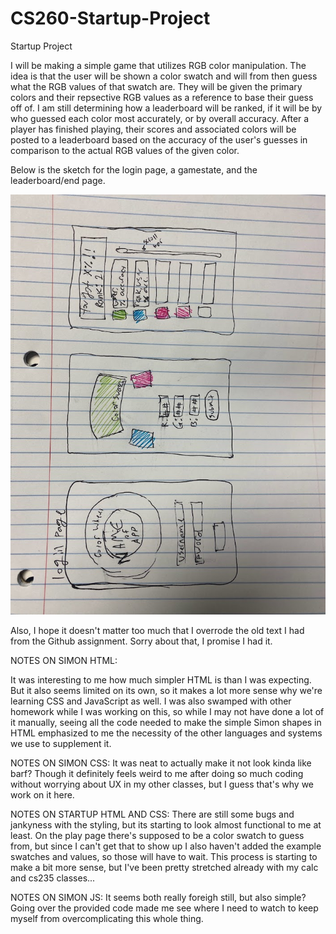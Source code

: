 # CS260-Startup-Project
Startup Project

I will be making a simple game that utilizes RGB color manipulation. The idea is that the user will be shown a color swatch and will from then guess what the RGB values of that swatch are. They will be given the primary colors and their repsective RGB values as a reference to base their guess off of. I am still determining how a leaderboard will be ranked, if it will be by who guessed each color most accurately, or by overall accuracy. After a player has finished playing, their scores and associated colors will be posted to a leaderboard based on the accuracy of the user's guesses in comparison to the actual RGB values of the given color.

Below is the sketch for the login page, a gamestate, and the leaderboard/end page.

![This is an image](/IMG_1031.jpg)

Also, I hope it doesn't matter too much that I overrode the old text I had from the Github assignment. Sorry about that, I promise I had it.

NOTES ON SIMON HTML:

It was interesting to me how much simpler HTML is than I was expecting. But it also seems limited on its own, so it makes a lot more sense why we're learning CSS and JavaScript as well. I was also swamped with other homework while I was working on this, so while I may not have done a lot of it manually, seeing all the code needed to make the simple Simon shapes in HTML emphasized to me the necessity of the other languages and systems we use to supplement it.

NOTES ON SIMON CSS: 
It was neat to actually make it not look kinda like barf? Though it definitely feels weird to me after doing so much coding without worrying about UX in my other classes, but I guess that's why we work on it here.


NOTES ON STARTUP HTML AND CSS:
There are still some bugs and jankyness with the styling, but its starting to look almost functional to me at least. On the play page there's supposed to be a color swatch to guess from, but since I can't get that to show up I also haven't added the example swatches and values, so those will have to wait. This process is starting to make a bit more sense, but I've been pretty stretched already with my calc and cs235 classes...

NOTES ON SIMON JS:
It seems both really foreigh still, but also simple? Going over the provided code made me see where I need to watch to keep myself from overcomplicating this whole thing.
